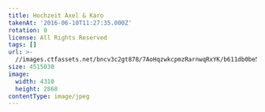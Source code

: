 ```yaml
---
title: Hochzeit Axel & Karo
takenAt: '2016-06-10T11:27:35.000Z'
rotation: 0
license: All Rights Reserved
tags: []
url: >-
  //images.ctfassets.net/bncv3c2gt878/7AoHqzwkcpmzRarnwqRxYK/b611db0be5f6bd65d7b67c8d0434cf0d/hochzeit-axel--karo_27562321794_o
size: 4515030
image:
  width: 4310
  height: 2868
contentType: image/jpeg
---
```


